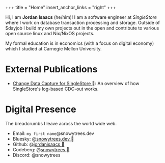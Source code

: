 +++
title = "Home"
insert_anchor_links = "right"
+++

Hi, I am **Jordan Isaacs** (he/him)! I am a software engineer at _SingleStore_ where I work on database transaction processing and storage. Outside of $dayjob I build my own projects out in the open and contribute to various open source linux and Nix/NixOS projects.

My formal education is in economics (with a focus on digital economy) which I studied at Carnegie Mellon University.

# External Publications

* [Change Data Capture for SingleStore ](https://www.singlestore.com/blog/change-data-capture-for-singlestore/): An overview of how SingleStore's log-based CDC-out works.

# Digital Presence

The breadcrumbs I leave across the world wide web.

* Email: `my first name`@snowytrees.dev
* Bluesky: @[snowytrees.dev ](https://bsky.app/profile/snowytrees.dev)
* Github: @[jordanisaacs ](https://github.com/jordanisaacs)
* Codeberg: @[snowytrees ](https://codeberg.org/snowytrees)
* Discord: @snowytrees
